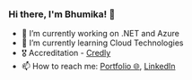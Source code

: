 ### Hi there, I'm Bhumika! 👋


- 🔭 I’m currently working on .NET and Azure
- 🌱 I’m currently learning Cloud Technologies
- 🎖️ Accreditation - [Credly](https://www.credly.com/users/iambhumikapatel)
- 📫 How to reach me: [Portfolio 🌐](https://bhumikapatel.netlify.app/),  [LinkedIn](https://www.linkedin.com/in/iambhumikapatel/)

<!--
**b-patel/b-patel** is a ✨ _special_ ✨ repository because its `README.md` (this file) appears on your GitHub profile.

Here are some ideas to get you started:

- 🔭 I’m currently working on ...
- 🌱 I’m currently learning ...
- 👯 I’m looking to collaborate on ...
- 🤔 I’m looking for help with ...
- 💬 Ask me about ...
- 📫 How to reach me: ...
- 😄 Pronouns: ...
- ⚡ Fun fact: ...
-->
